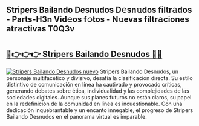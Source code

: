 ## Stripers Bailando Desnudos D𝚎sn𝚞dos filtr𝚊dos - Parts-H3n Vid𝚎os f𝚘tos - N𝚞evas filtr𝚊ciones atr𝚊ctivas T0Q3v

# <h2><a href="http://mb6ccsh.tromn.icu/?c=Stripers+Bailando+Desnudos">🔗👉👉👉 Stripers Bailando Desnudos 🔗🔗</a></h2>

[![Stripers Bailando Desnudos nuevo](https://i.imgur.com/pEAQMta.gif)](http://mb6ccsh.tromn.icu/?c=Stripers+Bailando+Desnudos)
Stripers Bailando Desnudos, un personaje multifacético y divisivo, desafía la clasificación directa. Su estilo distintivo de comunicación en línea ha cautivado y provocado críticas, generando debates sobre ética, individualidad y las complejidades de las sociedades digitales. Aunque sus planes futuros no están claros, su papel en la redefinición de la comunidad en línea es incuestionable. Con una dedicación inquebrantable y un encanto innegable, el progreso de Stripers Bailando Desnudos en el panorama virtual es imparable.
